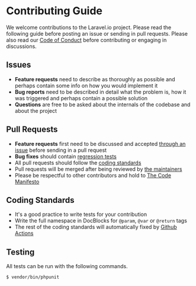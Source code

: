 # Contributing Guide

We welcome contributions to the Laravel.io project. Please read the following guide before posting an issue or sending
in pull requests. Please also read our [Code of Conduct](CODE_OF_CONDUCT.md) before contributing or engaging in
discussions.

## Issues

- **Feature requests** need to describe as thoroughly as possible and perhaps contain some info on how you would implement it
- **Bug reports** need to be described in detail what the problem is, how it was triggered and perhaps contain a possible solution
- **Questions** are free to be asked about the internals of the codebase and about the project

## Pull Requests

- **Feature requests** first need to be discussed and accepted [through an issue](https://github.com/laravelio/laravel.io/issues/new) before sending in a pull request
- **Bug fixes** should contain [regression tests](https://laracasts.com/lessons/regression-testing)
- All pull requests should follow the [coding standards](#coding-standards)
- Pull requests will be merged after being reviewed by [the maintainers](README.md#maintainers)
- Please be respectful to other contributors and hold to [The Code Manifesto](http://codemanifesto.com/)

## Coding Standards

- It's a good practice to write tests for your contribution
- Write the full namespace in DocBlocks for `@param`, `@var` or `@return` tags
- The rest of the coding standards will automatically fixed by [Github Actions](https://github.com/laravelio/laravel.io/actions)

## Testing

All tests can be run with the following commands.

    $ vendor/bin/phpunit
